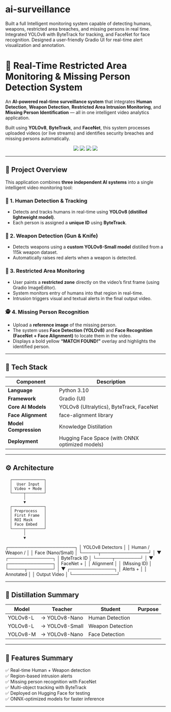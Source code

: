 # ai-surveillance
Built a full Intelligent monitoring system capable of detecting humans, weapons, restricted area breaches, and missing persons in real time. Integrated YOLOv8 with ByteTrack for tracking, and FaceNet for face recognition. Designed a user-friendly Gradio UI for real-time alert visualization and annotation.


# 🧠 Real-Time Restricted Area Monitoring & Missing Person Detection System

An **AI-powered real-time surveillance system** that integrates **Human Detection**, **Weapon Detection**, **Restricted Area Intrusion Monitoring**, and **Missing Person Identification** — all in one intelligent video analytics application.

Built using **YOLOv8**, **ByteTrack**, and **FaceNet**, this system processes uploaded videos (or live streams) and identifies security breaches and missing persons automatically.

<div align="center">
  <img src="https://img.shields.io/badge/Framework-Gradio-blue?style=for-the-badge">
  <img src="https://img.shields.io/badge/Backend-PyTorch-orange?style=for-the-badge">
  <img src="https://img.shields.io/badge/Models-YOLOv8%20%7C%20FaceNet%20%7C%20ByteTrack-green?style=for-the-badge">
  <img src="https://img.shields.io/badge/Deployed%20On-Hugging%20Face-yellow?style=for-the-badge">
</div>

---

## 🚀 Project Overview

This application combines **three independent AI systems** into a single intelligent video monitoring tool:

### 🧍 1. Human Detection & Tracking
- Detects and tracks humans in real-time using **YOLOv8 (distilled lightweight model)**.
- Each person is assigned a **unique ID** using **ByteTrack**.

### 🔫 2. Weapon Detection (Gun & Knife)
- Detects weapons using a **custom YOLOv8-Small model** distilled from a 115k weapon dataset.
- Automatically raises red alerts when a weapon is detected.

### 🚷 3. Restricted Area Monitoring
- User paints a **restricted zone** directly on the video’s first frame (using Gradio ImageEditor).
- System monitors entry of humans into that region in real-time.
- Intrusion triggers visual and textual alerts in the final output video.

### 🕵️ 4. Missing Person Recognition
- Upload a **reference image** of the missing person.
- The system uses **Face Detection (YOLOv8)** and **Face Recognition (FaceNet + Face Alignment)** to locate them in the video.
- Displays a bold yellow **“MATCH FOUND!”** overlay and highlights the identified person.

---

## 🧩 Tech Stack

| Component | Description |
|------------|-------------|
| **Language** | Python 3.10 |
| **Framework** | Gradio (UI) |
| **Core AI Models** | YOLOv8 (Ultralytics), ByteTrack, FaceNet |
| **Face Alignment** | face-alignment library |
| **Model Compression** | Knowledge Distillation |
| **Deployment** | Hugging Face Space (with ONNX optimized models) |

---

## ⚙️ Architecture
      ┌──────────────┐
      │  User Input  │
      │ Video + Mode │
      └─────┬────────┘
            │
            ▼
      ┌──────────────┐
      │ Preprocess   │
      │ First Frame  │
      │ ROI Mask     │
      │ Face Embed   │
      └─────┬────────┘
            │
            ▼
┌─────────────────────┐
│ YOLOv8 Detectors    │
│ Human / Weapon /    │
│ Face (Nano/Small)   │
└─────┬───────────────┘
      │
      ▼
 ┌──────────────┐
 │ ByteTrack ID │
 └─────┬────────┘
       │
       ▼
 ┌──────────────┐
 │ FaceNet +    │
 │ Alignment    │
 │ (Missing ID) │
 └─────┬────────┘
       │
       ▼
 ┌──────────────┐
 │ Alerts +     │
 │ Annotated    │
 │ Output Video │
 └──────────────┘

---

## 🧠 Distillation Summary

| Model | Teacher | Student | Purpose |
|--------|----------|----------|----------|
| YOLOv8-L | → YOLOv8-Nano | Human Detection |
| YOLOv8-L | → YOLOv8-Small | Weapon Detection |
| YOLOv8-M | → YOLOv8-Nano | Face Detection |

---

## 🧾 Features Summary

✅ Real-time Human + Weapon detection  
✅ Region-based intrusion alerts  
✅ Missing person recognition with FaceNet  
✅ Multi-object tracking with ByteTrack  
✅ Deployed on Hugging Face for testing  
✅ ONNX-optimized models for faster inference  

---






